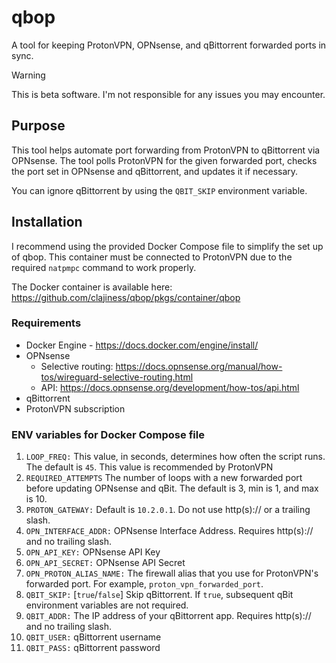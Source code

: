 # qbop
A tool for keeping ProtonVPN, OPNsense, and qBittorrent forwarded ports in sync.

> [!WARNING]
> This is beta software. I'm not responsible for any issues you may encounter.

## Purpose
This tool helps automate port forwarding from ProtonVPN to qBittorrent via OPNsense. The tool polls ProtonVPN for the given forwarded port, checks the port set in OPNsense and qBittorrent, and updates it if necessary.

You can ignore qBittorrent by using the `QBIT_SKIP` environment variable.

## Installation
I recommend using the provided Docker Compose file to simplify the set up of qbop. This container must be connected to ProtonVPN due to the required `natpmpc` command to work properly.

The Docker container is available here: https://github.com/clajiness/qbop/pkgs/container/qbop

### Requirements
* Docker Engine - https://docs.docker.com/engine/install/
* OPNsense
    * Selective routing: https://docs.opnsense.org/manual/how-tos/wireguard-selective-routing.html
    * API: https://docs.opnsense.org/development/how-tos/api.html
* qBittorrent
* ProtonVPN subscription

### ENV variables for Docker Compose file

1. `LOOP_FREQ:` This value, in seconds, determines how often the script runs. The default is `45`. This value is recommended by ProtonVPN
2. `REQUIRED_ATTEMPTS` The number of loops with a new forwarded port before updating OPNsense and qBit. The default is 3, min is 1, and max is 10.
3. `PROTON_GATEWAY:` Default is `10.2.0.1`. Do not use http(s):// or a trailing slash.
4. `OPN_INTERFACE_ADDR:` OPNsense Interface Address. Requires http(s):// and no trailing slash.
5. `OPN_API_KEY:` OPNsense API Key
6. `OPN_API_SECRET:` OPNsense API Secret
7. `OPN_PROTON_ALIAS_NAME:` The firewall alias that you use for ProtonVPN's forwarded port. For example, `proton_vpn_forwarded_port`.
8. `QBIT_SKIP:` [`true`/`false`] Skip qBittorrent. If `true`, subsequent qBit environment variables are not required.
9. `QBIT_ADDR:` The IP address of your qBittorrent app. Requires http(s):// and no trailing slash.
10. `QBIT_USER:` qBittorrent username
11. `QBIT_PASS:` qBittorrent password
